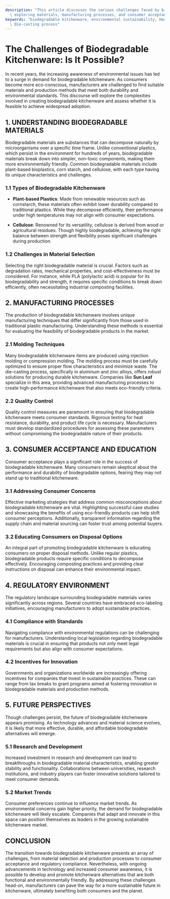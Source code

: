 ```yaml
---
description: "This article discusses the various challenges faced by biodegradable kitchenware,\
  \ exploring materials, manufacturing processes, and consumer acceptance."
keywords: "biodegradable kitchenware, environmental sustainability, Heat dissipation performance,\
  \ Die-casting process"
---
```

# The Challenges of Biodegradable Kitchenware: Is It Possible?

In recent years, the increasing awareness of environmental issues has led to a surge in demand for biodegradable kitchenware. As consumers become more eco-conscious, manufacturers are challenged to find suitable materials and production methods that meet both durability and environmental standards. This discourse will explore the complexities involved in creating biodegradable kitchenware and assess whether it is feasible to achieve widespread adoption.

## 1. UNDERSTANDING BIODEGRADABLE MATERIALS

Biodegradable materials are substances that can decompose naturally by microorganisms over a specific time frame. Unlike conventional plastics, which persist in the environment for hundreds of years, biodegradable materials break down into simpler, non-toxic components, making them more environmentally friendly. Common biodegradable materials include plant-based bioplastics, corn starch, and cellulose, with each type having its unique characteristics and challenges.

### 1.1 Types of Biodegradable Kitchenware

- **Plant-based Plastics**: Made from renewable resources such as cornstarch, these materials often exhibit lower durability compared to traditional plastics. While they decompose efficiently, their performance under high temperatures may not align with consumer expectations.
  
- **Cellulose**: Renowned for its versatility, cellulose is derived from wood or agricultural residues. Though highly biodegradable, achieving the right balance between strength and flexibility poses significant challenges during production.

### 1.2 Challenges in Material Selection

Selecting the right biodegradable material is crucial. Factors such as degradation rates, mechanical properties, and cost-effectiveness must be considered. For instance, while PLA (polylactic acid) is popular for its biodegradability and strength, it requires specific conditions to break down efficiently, often necessitating industrial composting facilities.

## 2. MANUFACTURING PROCESSES

The production of biodegradable kitchenware involves unique manufacturing techniques that differ significantly from those used in traditional plastic manufacturing. Understanding these methods is essential for evaluating the feasibility of biodegradable products in the market.

### 2.1 Molding Techniques

Many biodegradable kitchenware items are produced using injection molding or compression molding. The molding process must be carefully optimized to ensure proper flow characteristics and minimize waste. The die-casting process, specifically in aluminum and zinc alloys, offers robust solutions for producing durable kitchenware. Companies like **Sun Leaf** specialize in this area, providing advanced manufacturing processes to create high-performance kitchenware that also meets eco-friendly criteria.

### 2.2 Quality Control

Quality control measures are paramount in ensuring that biodegradable kitchenware meets consumer standards. Rigorous testing for heat resistance, durability, and product life cycle is necessary. Manufacturers must develop standardized procedures for assessing these parameters without compromising the biodegradable nature of their products.

## 3. CONSUMER ACCEPTANCE AND EDUCATION

Consumer acceptance plays a significant role in the success of biodegradable kitchenware. Many consumers remain skeptical about the performance and durability of biodegradable options, fearing they may not stand up to traditional kitchenware.

### 3.1 Addressing Consumer Concerns

Effective marketing strategies that address common misconceptions about biodegradable kitchenware are vital. Highlighting successful case studies and showcasing the benefits of using eco-friendly products can help shift consumer perceptions. Additionally, transparent information regarding the supply chain and material sourcing can foster trust among potential buyers.

### 3.2 Educating Consumers on Disposal Options

An integral part of promoting biodegradable kitchenware is educating consumers on proper disposal methods. Unlike regular plastics, biodegradable products require specific conditions to decompose effectively. Encouraging composting practices and providing clear instructions on disposal can enhance their environmental impact.

## 4. REGULATORY ENVIRONMENT

The regulatory landscape surrounding biodegradable materials varies significantly across regions. Several countries have embraced eco-labeling initiatives, encouraging manufacturers to adopt sustainable practices.

### 4.1 Compliance with Standards

Navigating compliance with environmental regulations can be challenging for manufacturers. Understanding local legislation regarding biodegradable materials is crucial in ensuring that products not only meet legal requirements but also align with consumer expectations.

### 4.2 Incentives for Innovation

Governments and organizations worldwide are increasingly offering incentives for companies that invest in sustainable practices. These can range from tax breaks to grant programs aimed at fostering innovation in biodegradable materials and production methods.

## 5. FUTURE PERSPECTIVES

Though challenges persist, the future of biodegradable kitchenware appears promising. As technology advances and material science evolves, it is likely that more effective, durable, and affordable biodegradable alternatives will emerge.

### 5.1 Research and Development

Increased investment in research and development can lead to breakthroughs in biodegradable material characteristics, enabling greater stability and functionality. Collaborations between universities, research institutions, and industry players can foster innovative solutions tailored to meet consumer demands.

### 5.2 Market Trends

Consumer preferences continue to influence market trends. As environmental concerns gain higher priority, the demand for biodegradable kitchenware will likely escalate. Companies that adapt and innovate in this space can position themselves as leaders in the growing sustainable kitchenware market.

## CONCLUSION

The transition towards biodegradable kitchenware presents an array of challenges, from material selection and production processes to consumer acceptance and regulatory compliance. Nevertheless, with ongoing advancements in technology and increased consumer awareness, it is possible to develop and promote kitchenware alternatives that are both functional and environmentally friendly. By addressing these challenges head-on, manufacturers can pave the way for a more sustainable future in kitchenware, ultimately benefiting both consumers and the planet.
